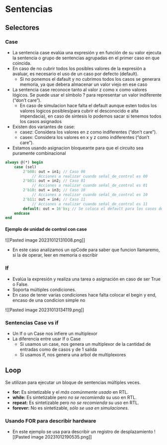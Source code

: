 # Sentencias

## Selectores
### Case
- La sentencia case evalúa una expresión y en función de su valor ejecuta la sentencia o grupo de sentencias agrupadas en el primer caso en que coincida.
- En caso de no cubrir todos los posibles valores de la expresión a avaluar, es necesario el uso de un caso por defecto (default).
	- Si no ponemos el dafault y no cubrimos todos los casos se generara memoria, ya que debera almacenar un valor viejo en ese caso
- La sentencia case reconoce tanto al valor z como x como valores lógicos. Se puede usar el símbolo ? para representar un valor indiferente (“don’t care”).
	- En caso de simulacion hace falta el default aunque esten todos los valores logicos posibles(para cubrir el desconocido e alta impendacia),  en caso de sintesis lo podemos sacar si tenemos todos los casos asignados
- Existen dos variantes de case:
	- casez: Considera los valores en z como indiferentes (“don’t care”).
	- casex: Considera los valores en x y z como indiferentes (“don’t care”).
- Estamos usando asignacion bloqueante para que el circuito sea puramente combinacional

``` systemverilog
always @(*) begin
    case (sel)
        2'b00: out = in1; // Caso 00
            // Acciones a realizar cuando señal_de_control es 00
        2'b01: out = in2; // Caso 01
            // Acciones a realizar cuando señal_de_control es 01
        2'b10: out = in3; // Caso 10
            // Acciones a realizar cuando señal_de_control es 10
        2'b11: out = in4; // Caso 11
            // Acciones a realizar cuando señal_de_control es 11
        default: out = 16'bx; // Se coloca el default para los casos de X e alta impedancia, en este caso le asignamos un X a la salida
    endcase
end
```
#### Ejemplo de unidad de control con case
![[Pasted image 20231012131008.png]]
- En este caso analizamos un opCode para saber que funcion llamaremo, si la de operar, leer en memoria o escribir
### If
- Evalúa la expresión y realiza una tarea o asignación en caso de ser True o False.
- Soporta múltiples condiciones.
- En caso de tener varias condiciones hace falta colocar el begin y end, encaso de una condicion simple no

![[Pasted image 20231013134119.png]]

### Sentencias Case vs if
- Un If o un Case nos infiere un multiplexor
- La diferencia entre usar If o Case
	- Si usamos un case, nos genera un multiplexor de la cantidad de entradas como de casos y de 1 salida
	- Si usamos if, nos genera una arbol de multiplexores


## Loop
Se utilizan para ejecutar un bloque de sentencias múltiples veces.
- **for:** Es sintetizable y el *más comúnmente usado* en RTL.
- **while:** Es sintetizable pero *no se recomienda* su uso en RTL.
- **repeat:** Es sintetizable pero *no se recomienda* su uso en RTL.
- **forever:** No es sintetizable, *sólo se usa en simulaciones*.
### Usando FOR para describir hardware
- En este ejemplo se usa para describir un registro de desplazamiento
![[Pasted image 20231012190535.png]]

